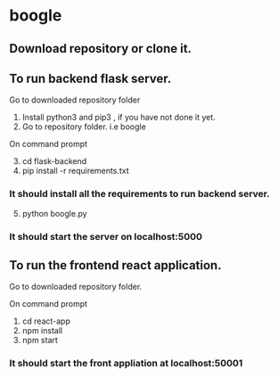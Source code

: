 # boogle

## Download repository or clone it.

## To run backend flask server.
  Go to downloaded repository folder

  1. Install python3 and pip3 , if you have not done it yet.
  2. Go to repository folder. i.e boogle
  
  On command prompt
  
  3. cd flask-backend
  4. pip install -r requirements.txt

  ### It should install all the requirements to run backend server.
  
  5. python boogle.py
  
  ### It should start the server on localhost:5000


## To run the frontend react application.

  Go to downloaded repository folder.
  
  On command prompt
  
  1. cd react-app
  2. npm install
  3. npm start
  
  ### It should start the front appliation at localhost:50001
